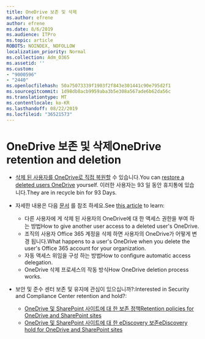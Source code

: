 ```yaml
---
title: OneDrive 보존 및 삭제
ms.author: efrene
author: efrene
ms.date: 8/6/2019
ms.audience: ITPro
ms.topic: article
ROBOTS: NOINDEX, NOFOLLOW
localization_priority: Normal
ms.collection: Adm_O365
ms.assetid: ''
ms.custom:
- "9000596"
- "2440"
ms.openlocfilehash: 50a75073339f1903f2f843e301441c90e795d2f1
ms.sourcegitcommit: 1d98db8acb9959aba3b5e308a567ade6b62da56c
ms.translationtype: MT
ms.contentlocale: ko-KR
ms.lasthandoff: 08/22/2019
ms.locfileid: "36521573"
---
```

# <a name="onedrive-retention-and-deletion"></a><span data-ttu-id="08ba0-102">OneDrive 보존 및 삭제</span><span class="sxs-lookup"><span data-stu-id="08ba0-102">OneDrive retention and deletion</span></span>

- <span data-ttu-id="08ba0-103">[삭제 된 사용자를 OneDrive로 직접 복원할](https://docs.microsoft.com/onedrive/restore-deleted-onedrive) 수 있습니다.</span><span class="sxs-lookup"><span data-stu-id="08ba0-103">You can [restore a deleted users OneDrive](https://docs.microsoft.com/onedrive/restore-deleted-onedrive) yourself.</span></span> <span data-ttu-id="08ba0-104">이러한 사용자는 93 일 동안 휴지통에 있습니다.</span><span class="sxs-lookup"><span data-stu-id="08ba0-104">They are in recycle bin for 93 Days.</span></span> 

- <span data-ttu-id="08ba0-105">자세한 내용은 다음 [문서](https://docs.microsoft.com/onedrive/restore-deleted-onedrive) 를 참조 하세요.</span><span class="sxs-lookup"><span data-stu-id="08ba0-105">See [this article](https://docs.microsoft.com/onedrive/restore-deleted-onedrive) to learn:</span></span>
    - <span data-ttu-id="08ba0-106">다른 사용자에 게 삭제 된 사용자의 OneDrive에 대 한 액세스 권한을 부여 하는 방법</span><span class="sxs-lookup"><span data-stu-id="08ba0-106">How to give another user access to a deleted user's OneDrive.</span></span>
    - <span data-ttu-id="08ba0-107">조직의 사용자 Office 365 계정을 삭제 하면 사용자의 OneDrive가 어떻게 변경 됩니다.</span><span class="sxs-lookup"><span data-stu-id="08ba0-107">What happens to a user's OneDrive when you delete the user's Office 365 account for your organization.</span></span>
    - <span data-ttu-id="08ba0-108">자동 액세스 위임을 구성 하는 방법</span><span class="sxs-lookup"><span data-stu-id="08ba0-108">How to configure automatic access delegation.</span></span>
    - <span data-ttu-id="08ba0-109">OneDrive 삭제 프로세스의 작동 방식</span><span class="sxs-lookup"><span data-stu-id="08ba0-109">How OneDrive deletion process works.</span></span>

- <span data-ttu-id="08ba0-110">보안 및 준수 센터 보존 및 유지에 관심이 있으십니까?:</span><span class="sxs-lookup"><span data-stu-id="08ba0-110">Interested in Security and Compliance Center retention and hold?:</span></span>
    - [<span data-ttu-id="08ba0-111">OneDrive 및 SharePoint 사이트에 대 한 보존 정책</span><span class="sxs-lookup"><span data-stu-id="08ba0-111">Retention policies for OneDrive and SharePoint sites</span></span>](https://docs.microsoft.com/office365/securitycompliance/retention-policies?redirectSourcePath=%252farticle%252f5e377752-700d-4870-9b6d-12bfc12d2423#content-in-onedrive-accounts-and-sharepoint-sites)
    - [<span data-ttu-id="08ba0-112">OneDrive 및 SharePoint 사이트에 대 한 eDiscovery 보존</span><span class="sxs-lookup"><span data-stu-id="08ba0-112">eDiscovery hold for OneDrive and SharePoint sites</span></span>](https://docs.microsoft.com/office365/securitycompliance/ediscovery-cases#step-4-place-content-locations-on-hold)




